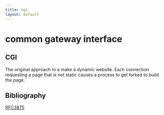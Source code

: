 ```yaml
---
title: cgi
layout: default
---
```


common gateway interface
========================

CGI
---

The original approach to a make a dynamic website. Each connection
requesting a page that is not static causes a process to get forked to
build the page.

Bibliography
------------

[RFC3875](https://tools.ietf.org/html/rfc3875)